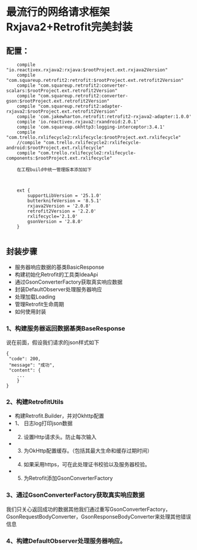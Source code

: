 # 最流行的网络请求框架Rxjava2+Retrofit完美封装

## 配置：

```
    compile "io.reactivex.rxjava2:rxjava:$rootProject.ext.rxjava2Version"
    compile "com.squareup.retrofit2:retrofit:$rootProject.ext.retrofit2Version"
    compile "com.squareup.retrofit2:converter-scalars:$rootProject.ext.retrofit2Version"
    compile "com.squareup.retrofit2:converter-gson:$rootProject.ext.retrofit2Version"
    compile "com.squareup.retrofit2:adapter-rxjava2:$rootProject.ext.retrofit2Version"
    compile 'com.jakewharton.retrofit:retrofit2-rxjava2-adapter:1.0.0'
    compile 'io.reactivex.rxjava2:rxandroid:2.0.1'
    compile 'com.squareup.okhttp3:logging-interceptor:3.4.1'
    compile "com.trello.rxlifecycle2:rxlifecycle:$rootProject.ext.rxlifecycle"
    //compile "com.trello.rxlifecycle2:rxlifecycle-android:$rootProject.ext.rxlifecycle"
    compile "com.trello.rxlifecycle2:rxlifecycle-components:$rootProject.ext.rxlifecycle"

    在工程build中统一管理版本添加如下



    ext {
        supportLibVersion = '25.1.0'
        butterknifeVersion = '8.5.1'
        rxjava2Version = '2.0.8'
        retrofit2Version = '2.2.0'
        rxlifecycle='2.1.0'
        gsonVersion = '2.8.0'
    }


```

## 封装步骤


- 服务器响应数据的基类BasicResponse
- 构建初始化Retrofit的工具类IdeaApi
- 通过GsonConverterFactory获取真实响应数据
- 封装DefaultObserver处理服务器响应
- 处理加载Loading
- 管理Retrofit生命周期
- 如何使用封装

### 1、构建服务器返回数据基类BaseResponse

说在前面，假设我们请求的json样式如下

```
{
 "code": 200,
 "message": "成功",
 "content": {
    ...
    }
}
```

### 2、构建RetrofitUtils

 * 构建Retrofit.Builder，并对Okhttp配置
 * 1、 日志log打印json数据
 * 2. 设置Http请求头。防止每次输入
 * 3. 为OkHttp配置缓存。（包括其最大生命和缓存过期时间）
 * 4. 如果采用https，可在此处理证书校验以及服务器校验。
 * 5. 为Retrofit添加GsonConverterFactory


### 3、通过GsonConverterFactory获取真实响应数据

我们只关心返回成功的数据其他我们通过重写GsonConverterFactory，GsonRequestBodyConverter，GsonResponseBodyConverter来处理其他错误信息

### 4、构建DefaultObserver处理服务器响应。






